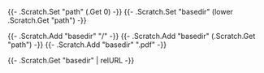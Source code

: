 {{- .Scratch.Set "path" (.Get 0) -}}
{{- .Scratch.Set "basedir" (lower .Scratch.Get "path") -}}

{{- .Scratch.Add "basedir" "/" -}}
{{- .Scratch.Add "basedir" (.Scratch.Get "path") -}}
{{- .Scratch.Add "basedir" ".pdf" -}}

{{- .Scratch.Get "basedir" | relURL -}}

